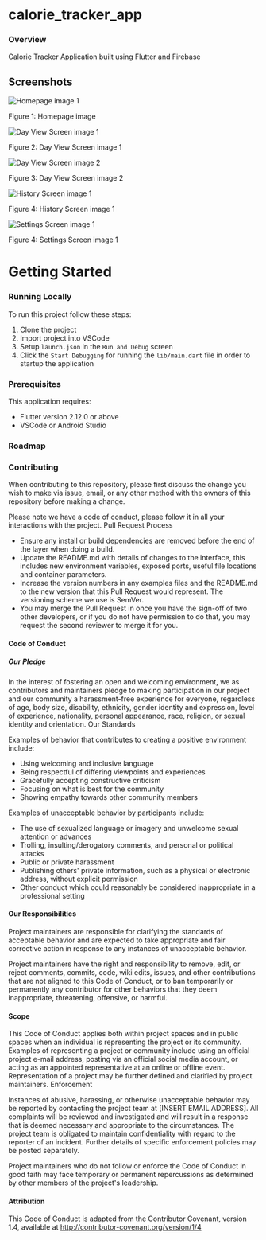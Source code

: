 # calorie_tracker_app

### Overview 
Calorie Tracker Application built using Flutter and Firebase

## Screenshots 

![Homepage image 1](/screenshots/homepage_image1.webp)

Figure 1: Homepage image 

![Day View Screen image 1](/screenshots/day-view_image1.webp)

Figure 2: Day View Screen image 1

![Day View Screen image 2](/screenshots/day-view_image2.webp)

Figure 3: Day View Screen image 2 

![History Screen image 1](/screenshots/historyscreen_image1.webp)

Figure 4: History Screen image 1 

![Settings Screen image 1](/screenshots/settingsscreen_image1.webp)

Figure 4: Settings Screen image 1 



# Getting Started 

### Running Locally 
To run this project follow these steps:
1. Clone the project
2. Import project into VSCode 
3. Setup `launch.json` in the `Run and Debug` screen 
4. Click the `Start Debugging` for running the `lib/main.dart` file in order to startup the application

### Prerequisites 
This application requires:

- Flutter version 2.12.0 or above 
- VSCode or Android Studio


### Roadmap 

### Contributing 

When contributing to this repository, please first discuss the change you wish to make via issue, email, or any other method with the owners of this repository before making a change.

Please note we have a code of conduct, please follow it in all your interactions with the project.
Pull Request Process

- Ensure any install or build dependencies are removed before the end of the layer when doing a build.
- Update the README.md with details of changes to the interface, this includes new environment variables, exposed ports, useful file locations and container parameters.
- Increase the version numbers in any examples files and the README.md to the new version that this Pull Request would represent. The versioning scheme we use is SemVer.
- You may merge the Pull Request in once you have the sign-off of two other developers, or if you do not have permission to do that, you may request the second reviewer to merge it for you.

#### Code of Conduct
##### Our Pledge

In the interest of fostering an open and welcoming environment, we as contributors and maintainers pledge to making participation in our project and our community a harassment-free experience for everyone, regardless of age, body size, disability, ethnicity, gender identity and expression, level of experience, nationality, personal appearance, race, religion, or sexual identity and orientation.
Our Standards

Examples of behavior that contributes to creating a positive environment include:

- Using welcoming and inclusive language
- Being respectful of differing viewpoints and experiences
- Gracefully accepting constructive criticism
- Focusing on what is best for the community
- Showing empathy towards other community members

Examples of unacceptable behavior by participants include:

- The use of sexualized language or imagery and unwelcome sexual attention or advances
- Trolling, insulting/derogatory comments, and personal or political attacks
- Public or private harassment
- Publishing others' private information, such as a physical or electronic address, without explicit permission
- Other conduct which could reasonably be considered inappropriate in a professional setting

#### Our Responsibilities

Project maintainers are responsible for clarifying the standards of acceptable behavior and are expected to take appropriate and fair corrective action in response to any instances of unacceptable behavior.

Project maintainers have the right and responsibility to remove, edit, or reject comments, commits, code, wiki edits, issues, and other contributions that are not aligned to this Code of Conduct, or to ban temporarily or permanently any contributor for other behaviors that they deem inappropriate, threatening, offensive, or harmful.

#### Scope

This Code of Conduct applies both within project spaces and in public spaces when an individual is representing the project or its community. Examples of representing a project or community include using an official project e-mail address, posting via an official social media account, or acting as an appointed representative at an online or offline event. Representation of a project may be further defined and clarified by project maintainers.
Enforcement

Instances of abusive, harassing, or otherwise unacceptable behavior may be reported by contacting the project team at [INSERT EMAIL ADDRESS]. All complaints will be reviewed and investigated and will result in a response that is deemed necessary and appropriate to the circumstances. The project team is obligated to maintain confidentiality with regard to the reporter of an incident. Further details of specific enforcement policies may be posted separately.

Project maintainers who do not follow or enforce the Code of Conduct in good faith may face temporary or permanent repercussions as determined by other members of the project's leadership.

#### Attribution

This Code of Conduct is adapted from the Contributor Covenant, version 1.4, available at http://contributor-covenant.org/version/1/4



